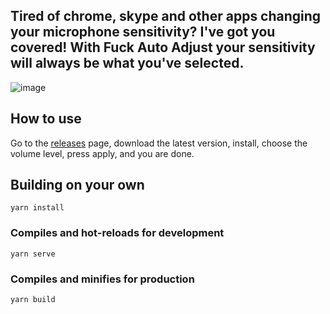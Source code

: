 ## Tired of chrome, skype and other apps changing your microphone sensitivity? I've got you covered! With Fuck Auto Adjust your sensitivity will always be what you've selected.

![image](https://user-images.githubusercontent.com/48604350/119916100-4285b780-bf3a-11eb-9b62-78a42a259b8d.png)

## How to use

Go to the [releases](https://github.com/hetrodoo/hetrodo-fuck-auto-ajust/releases) page, download the latest version,
install, choose the volume level, press apply, and you are done.

## Building on your own

```
yarn install
```

### Compiles and hot-reloads for development

```
yarn serve
```

### Compiles and minifies for production

```
yarn build
